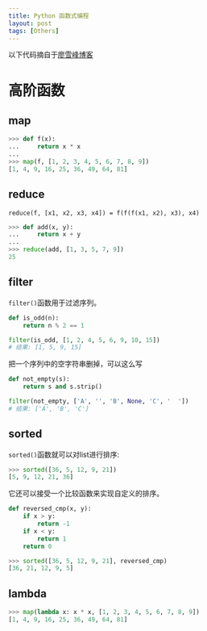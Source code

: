```yaml
---
title: Python 函数式编程
layout: post
tags: [Others]
---
```


以下代码摘自于[廖雪峰博客](http://www.liaoxuefeng.com/wiki/001374738125095c955c1e6d8bb493182103fac9270762a000/001386819866394c3f9efcd1a454b2a8c57933e976445c0000)

# 高阶函数

## map

```python
>>> def f(x):
...     return x * x
...
>>> map(f, [1, 2, 3, 4, 5, 6, 7, 8, 9])
[1, 4, 9, 16, 25, 36, 49, 64, 81]
```


## reduce

```
reduce(f, [x1, x2, x3, x4]) = f(f(f(x1, x2), x3), x4)
```

```python 
>>> def add(x, y):
...     return x + y
...
>>> reduce(add, [1, 3, 5, 7, 9])
25
```

## filter

`filter()`函数用于过滤序列。

```python
def is_odd(n):
    return n % 2 == 1

filter(is_odd, [1, 2, 4, 5, 6, 9, 10, 15])
# 结果: [1, 5, 9, 15]

```
把一个序列中的空字符串删掉，可以这么写

```python 
def not_empty(s):
    return s and s.strip()

filter(not_empty, ['A', '', 'B', None, 'C', '  '])
# 结果: ['A', 'B', 'C']
```

## sorted

`sorted()`函数就可以对list进行排序:

```python
>>> sorted([36, 5, 12, 9, 21])
[5, 9, 12, 21, 36]
```

它还可以接受一个比较函数来实现自定义的排序。
```python 
def reversed_cmp(x, y):
    if x > y:
        return -1
    if x < y:
        return 1
    return 0
```

```python 
>>> sorted([36, 5, 12, 9, 21], reversed_cmp)
[36, 21, 12, 9, 5]
```

## lambda

```python 
>>> map(lambda x: x * x, [1, 2, 3, 4, 5, 6, 7, 8, 9])
[1, 4, 9, 16, 25, 36, 49, 64, 81]
```

